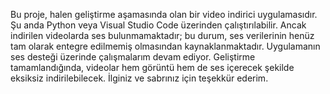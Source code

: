 Bu proje, halen geliştirme aşamasında olan bir video indirici uygulamasıdır. Şu anda Python veya Visual Studio Code üzerinden çalıştırılabilir. Ancak indirilen videolarda ses bulunmamaktadır; bu durum, ses verilerinin henüz tam olarak entegre edilmemiş olmasından kaynaklanmaktadır. Uygulamanın ses desteği üzerinde çalışmalarım devam ediyor. Geliştirme tamamlandığında, videolar hem görüntü hem de ses içerecek şekilde eksiksiz indirilebilecek. İlginiz ve sabrınız için teşekkür ederim.

